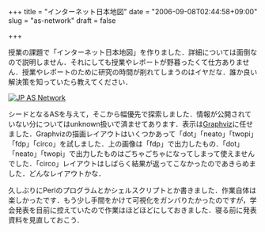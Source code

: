 +++
title = "インターネット日本地図"
date = "2006-09-08T02:44:58+09:00"
slug = "as-network"
draft = false

+++

<p>授業の課題で「インターネット日本地図」を作りました．詳細については面倒なので説明しません．それにしても授業やレポートが野暮ったくて仕方ありません．授業やレポートのために研究の時間が削れてしまうのはイヤだな．誰か良い解決策を知っていたら教えてください．</p>
<p><a href="http://www.flickr.com/photos/june29/236964361/" title="Photo Sharing"><img src="http://static.flickr.com/84/236964361_9f3b396826.jpg" alt="JP AS Network" /></a></p>
<p>シードとなるASを与えて，そこから幅優先で探索しました．情報が公開されていない分についてはunknown扱いで済ませてあります．表示は<a href="http://www.graphviz.org/">Graphviz</a>に任せました．Graphvizの描画レイアウトはいくつかあって「dot」「neato」「twopi」「fdp」「circo」を試しました．上の画像は「fdp」で出力したもの．「dot」「neato」「twopi」で出力したものはごちゃごちゃになってしまって使えませんでした．「circo」レイアウトはしばらく結果が返ってこなかったのであきらめました．どんなレイアウトかな．</p>
<p>久しぶりにPerlのプログラムとかシェルスクリプトとか書きました．作業自体は楽しかったです．もう少し手間をかけて可視化をガンバりたかったのですが，学会発表を目前に控えていたので作業はほどほどにしておきました．寝る前に発表資料を見直しておこう．</p>
